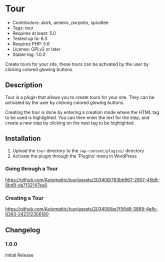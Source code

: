 # Tour

- Contributors: akirk, amieiro, psrpinto, spiraltee
- Tags: tour
- Requires at least: 5.0
- Tested up to: 6.3
- Requires PHP: 5.6
- License: GPLv2 or later
- Stable tag: 1.0.0

Create tours for your site, these tours can be activated by the user by clicking colored glowing buttons.

## Description

Tour is a plugin that allows you to create tours for your site. They can be activated by the user by clicking colored glowing buttons.

Creating the tour is done by entering a creation mode where the HTML tag to be used is highlighted. You can then enter the text for the step, and create a new step by clicking on the next tag to be highlighted.

## Installation

1. Upload the `tour` directory to the `/wp-content/plugins/` directory
1. Activate the plugin through the 'Plugins' menu in WordPress

### Going through a Tour



https://github.com/Automattic/tour/assets/203408/783bb967-2907-45b8-8bd9-da7f32147ea0



### Creating a Tour




https://github.com/Automattic/tour/assets/203408/be7f56d6-3869-4afb-9393-242312306180


## Changelog

### 1.0.0
Initial Release

